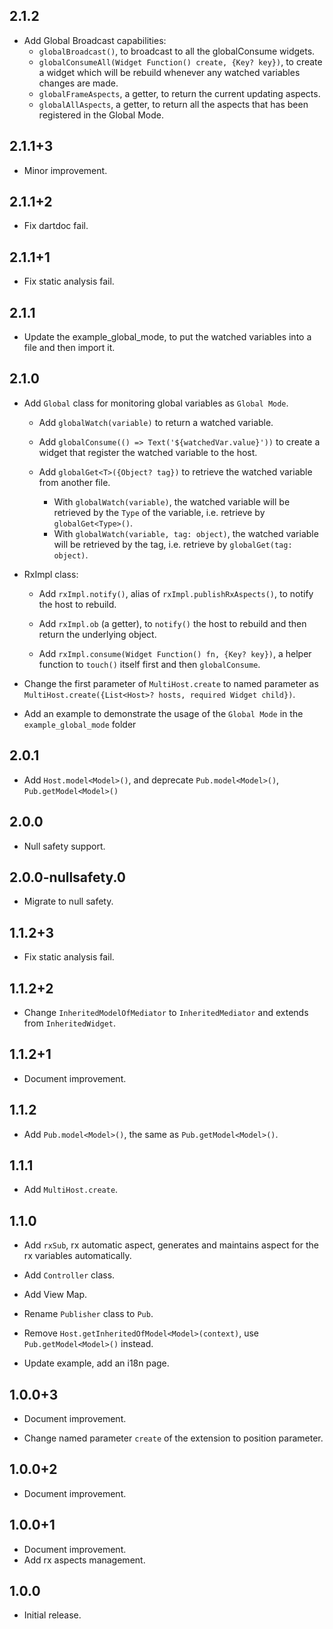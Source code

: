## 2.1.2

- Add Global Broadcast capabilities:
  - `globalBroadcast()`, to broadcast to all the globalConsume widgets.
  - `globalConsumeAll(Widget Function() create, {Key? key})`, to create a widget which will be rebuild whenever any watched variables changes are made.
  - `globalFrameAspects`, a getter, to return the current updating aspects.
  - `globalAllAspects`, a getter, to return all the aspects that has been registered in the Global Mode.

## 2.1.1+3

- Minor improvement.

## 2.1.1+2

- Fix dartdoc fail.

## 2.1.1+1

- Fix static analysis fail.

## 2.1.1

- Update the example_global_mode, to put the watched variables into a file and then import it.

## 2.1.0

- Add `Global` class for monitoring global variables as `Global Mode`.

  - Add `globalWatch(variable)` to return a watched variable.
  - Add `globalConsume(() => Text('${watchedVar.value}'))` to create a widget that register the watched variable to the host.

  - Add `globalGet<T>({Object? tag})` to retrieve the watched variable from another file.
    - With `globalWatch(variable)`, the watched variable will be retrieved by the `Type` of the variable, i.e. retrieve by `globalGet<Type>()`.
    - With `globalWatch(variable, tag: object)`, the watched variable will be retrieved by the tag, i.e. retrieve by `globalGet(tag: object)`.

- RxImpl class:

  - Add `rxImpl.notify()`, alias of `rxImpl.publishRxAspects()`, to notify the host to rebuild.

  - Add `rxImpl.ob` (a getter), to `notify()` the host to rebuild and then return the underlying object.

  - Add `rxImpl.consume(Widget Function() fn, {Key? key})`, a helper function to `touch()` itself first and then `globalConsume`.

- Change the first parameter of `MultiHost.create` to named parameter as `MultiHost.create({List<Host>? hosts, required Widget child})`.

- Add an example to demonstrate the usage of the `Global Mode` in the `example_global_mode` folder

## 2.0.1

- Add `Host.model<Model>()`, and deprecate `Pub.model<Model>()`, `Pub.getModel<Model>()`

## 2.0.0

- Null safety support.

## 2.0.0-nullsafety.0

- Migrate to null safety.

## 1.1.2+3

- Fix static analysis fail.

## 1.1.2+2

- Change `InheritedModelOfMediator` to `InheritedMediator` and extends from `InheritedWidget`.

## 1.1.2+1

- Document improvement.

## 1.1.2

- Add `Pub.model<Model>()`, the same as `Pub.getModel<Model>()`.

## 1.1.1

- Add `MultiHost.create`.

## 1.1.0

- Add `rxSub`, rx automatic aspect, generates and maintains aspect for the rx variables automatically.

- Add `Controller` class.

- Add View Map.

- Rename `Publisher` class to `Pub`.

- Remove `Host.getInheritedOfModel<Model>(context)`, use `Pub.getModel<Model>()` instead.

- Update example, add an i18n page.

## 1.0.0+3

- Document improvement.

- Change named parameter `create` of the extension to position parameter.

## 1.0.0+2

- Document improvement.

## 1.0.0+1

- Document improvement.
- Add rx aspects management.

## 1.0.0

- Initial release.
